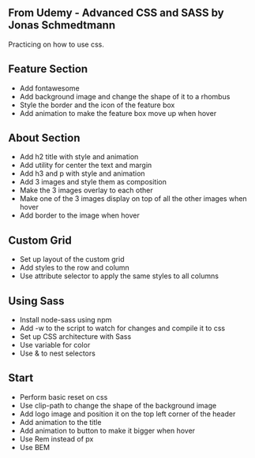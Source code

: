 From Udemy - Advanced CSS and SASS by Jonas Schmedtmann
--------------------------------------------------------
Practicing on how to use css.

Feature Section
--------------------------------------------------------
- Add fontawesome
- Add background image and change the shape of it to a rhombus
- Style the border and the icon of the feature box
- Add animation to make the feature box move up when hover

About Section
--------------------------------------------------------
- Add h2 title with style and animation
- Add utility for center the text and margin
- Add h3 and p with style and animation
- Add 3 images and style them as composition
- Make the 3 images overlay to each other
- Make one of the 3 images display on top of all the other images when hover
- Add border to the image when hover

Custom Grid
--------------------------------------------------------
- Set up layout of the custom grid
- Add styles to the row and column
- Use attribute selector to apply the same styles to all columns

Using Sass
--------------------------------------------------------
- Install node-sass using npm
- Add -w to the script to watch for changes and compile it to css
- Set up CSS architecture with Sass
- Use variable for color
- Use & to nest selectors

Start
--------------------------------------------------------
- Perform basic reset on css
- Use clip-path to change the shape of the background image
- Add logo image and position it on the top left corner of the header
- Add animation to the title
- Add animation to button to make it bigger when hover
- Use Rem instead of px
- Use BEM
